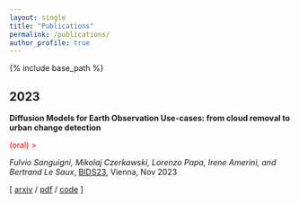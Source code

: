 ```yaml
---
layout: single
title: "Publications"
permalink: /publications/
author_profile: true
---
```


<!-- {% if author.googlescholar %}
  You can also find my articles on <u><a href="{{author.googlescholar}}">my Google Scholar profile</a>.</u>
{% endif %} -->

{% include base_path %}

## 2023

**Diffusion Models for Earth Observation Use-cases: from cloud removal to urban change detection**

<span style="color:red;"> (oral) > </span>

 _Fulvio Sanguigni, Mikolaj Czerkawski, Lorenzo Papa, Irene Amerini, and Bertrand Le Saux_, [BIDS23](), Vienna, Nov 2023

\[ [arxiv](https://arxiv.org/abs/2311.06222) / [pdf](https://arxiv.org/pdf/2311.06222)  / [code](https://github.com/furio1999/EO_Diffusion) \]


<!-- {% for post in site.publications reversed %}
  {% include archive-single.html %}
{% endfor %} -->
